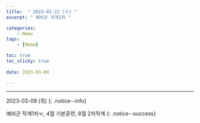 ```yaml
---
title:  " 2023-03-22 (수) "
excerpt: " 예비군 작계1차 "

categories:
    - Memo
tags:
    - [Memo]

toc: true
toc_sticky: true
 
date: 2023-03-09

---
```

- - -

2023-03-09 (목)
{: .notice--info}

<!-- 약 -->
 예비군 작계1차ㅠ, 4월 기본훈련, 8월 2차작계
{: .notice--success}

<!-- {: .notice}
{: .notice--primary}
{: .notice--info}
{: .notice--warnig}
{: .notice--success}
{: .notice--danger} 
😄 😐 
-->